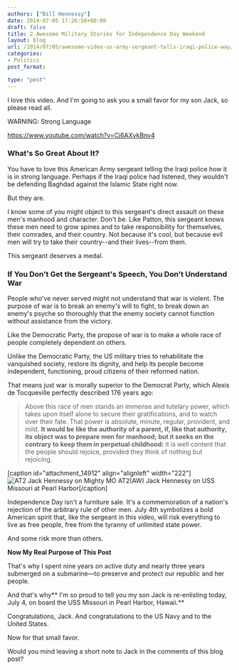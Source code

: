 ```yaml
---
authors: ["Bill Hennessy"]
date: 2014-07-05 17:26:50+00:00
draft: false
title: 2 Awesome Military Stories for Independence Day Weekend
layout: blog
url: /2014/07/05/awesome-video-us-army-sergeant-tells-iraqi-police-way/
categories:
- Politics
post_format:

type: "post"
---
```


I love this video. And I'm going to ask you a small favor for my son Jack, so please read all.

WARNING: Strong Language

https://www.youtube.com/watch?v=Cj6AXvkBnv4



### What's So Great About It?



You have to love this American Army sergeant telling the Iraqi police how it is in strong language. Perhaps if the Iraqi police had listened, they wouldn't be defending Baghdad against the Islamic State right now.

But they are.

I know some of you might object to this sergeant's direct assault on these men's manhood and character. Don't be. Like Patton, this sergeant knows these men need to grow spines and to take responsibility for themselves, their comrades, and their country. Not because it's cool, but because evil men will try to take their country--and their lives--from them.

This sergeant deserves a medal.



### If You Don't Get the Sergeant's Speech, You Don't Understand War



People who've never served might not understand that war is violent. The purpose of war is to break an enemy's will to fight, to break down an enemy's psyche so thoroughly that the enemy society cannot function without assistance from the victory.

Like the Democratic Party, the propose of war is to make a whole race of people completely dependent on others.

Unlike the Democratic Party, the US military tries to rehabilitate the vanquished society, restore its dignity, and help its people become independent, functioning, proud citizens of their reformed nation.

That means just war is morally superior to the Democrat Party, which Alexis de Tocqueville perfectly described 176 years ago:



> Above this race of men stands an immense and tutelary power, which takes upon itself alone to secure their gratifications, and to watch over their fate. That power is absolute, minute, regular, provident, and mild. **It would be like the authority of a parent, if, like that authority, its object was to prepare men for manhood; but it seeks on the contrary to keep them in perpetual childhood:** it is well content that the people should rejoice, provided they think of nothing but rejoicing. 



[caption id="attachment_14912" align="alignleft" width="222"]![AT2 Jack Hennessy on Mighty MO](https://hennessysview.com/wp-content/uploads/2014/07/AT2-Jack-Hennessy-on-Mighty-MO.jpg)
AT2(AW) Jack Hennessy on USS Missouri at Pearl Harbor[/caption]

Independence Day isn't a furniture sale. It's a commemoration of a nation's rejection of the arbitrary rule of other men. July 4th symbolizes a bold American spirit that, like the sergeant in this video, will risk everything to live as free people, free from the tyranny of unlimited state power.

And some risk more than others.

**Now My Real Purpose of This Post**

That's why I spent nine years on active duty and nearly three years submerged on a submarine—to preserve and protect our republic and her people.

And that's why** I'm so proud to tell you my son Jack is re-enlisting today, July 4, on board the USS Missouri in Pearl Harbor, Hawaii.**

Congratulations, Jack. And congratulations to the US Navy and to the United States.

Now for that small favor.

Would you mind leaving a short note to Jack in the comments of this blog post?
